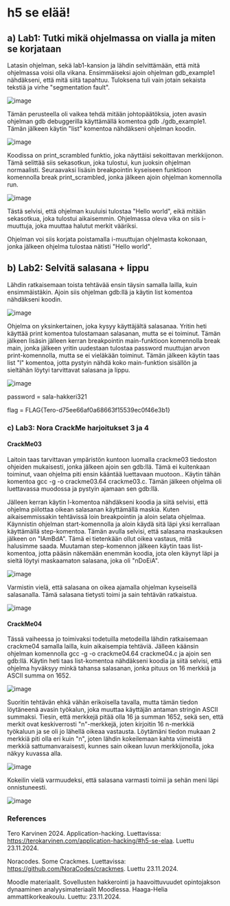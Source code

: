 # h5 se elää!

## a) Lab1: Tutki mikä ohjelmassa on vialla ja miten se korjataan

Latasin ohjelman, sekä lab1-kansion ja lähdin selvittämään, että mitä ohjelmassa voisi olla vikana. Ensimmäiseksi ajoin ohjelman gdb_example1 nähdäkseni, että mitä siitä tapahtuu.
Tuloksena tuli vain jotain sekaista tekstiä ja virhe "segmentation fault".

![image](https://github.com/user-attachments/assets/4c109319-4599-41cc-918e-14f51a291756)

Tämän perusteella oli vaikea tehdä mitään johtopäätöksia, joten avasin ohjelman gdb debuggerilla käyttämällä komentoa gdb ./gdb_example1. Tämän jälkeen käytin "list" komentoa nähdäkseni ohjelman koodin.

![image](https://github.com/user-attachments/assets/e728a716-9a2a-4b6a-a763-3f9dc4f5bb09)

Koodissa on print_scrambled funktio, joka näyttäisi sekoittavan merkkijonon. Tämä selittää siis sekasotkun, joka tulostui, kun juoksin ohjelman normaalisti. 
Seuraavaksi lisäsin breakpointin kyseiseen funktioon komennolla break print_scrambled, jonka jälkeen ajoin ohjelman komennolla run.

![image](https://github.com/user-attachments/assets/3d5b0218-ad2b-4d73-b123-a81e3d470a11)

Tästä selvisi, että ohjelman kuuluisi tulostaa "Hello world", eikä mitään sekasotkua, joka tulostui aikaisemmin.
Ohjelmassa oleva vika on siis i-muuttuja, joka muuttaa halutut merkit vääriksi.

Ohjelman voi siis korjata poistamalla i-muuttujan ohjelmasta kokonaan, jonka jälkeen ohjelma tulostaa nätisti "Hello world".

## b) Lab2: Selvitä salasana + lippu

Lähdin ratkaisemaan toista tehtävää ensin täysin samalla lailla, kuin ensimmäistäkin. Ajoin siis ohjelman gdb:llä ja käytin list komentoa nähdäkseni koodin.

![image](https://github.com/user-attachments/assets/ad5c1b8e-42d2-4d6f-8357-f09ce2d5b00e)

Ohjelma on yksinkertainen, joka kysyy käyttäjältä salasanaa. Yritin heti käyttää print komentoa tulostamaan salasanan, mutta se ei toiminut.
Tämän jälkeen lisäsin jälleen kerran breakpointin main-funktioon komennolla break main, jonka jälkeen yritin uudestaan tulostaa password muuttujan arvon print-komennolla, mutta se ei vieläkään toiminut.
Tämän jälkeen käytin taas list "l" komentoa, jotta pystyin nähdä koko main-funktion sisällön ja sieltähän löytyi tarvittavat salasana ja lippu.

![image](https://github.com/user-attachments/assets/5b6b3617-b242-49d9-8947-0c93105f809d)

password = sala-hakkeri321

flag = FLAG{Tero-d75ee66af0a68663f15539ec0f46e3b1}

### c) Lab3: Nora CrackMe harjoitukset 3 ja 4

#### CrackMe03

Laitoin taas tarvittavan ympäristön kuntoon luomalla crackme03 tiedoston ohjeiden mukaisesti, jonka jälkeen ajoin sen gdb:llä. Tämä ei kuitenkaan toiminut, vaan ohjelma piti ensin kääntää luettavaan muotoon..
Käytin tähän komentoa gcc -g -o crackme03.64 crackme03.c. Tämän jälkeen ohjelma oli luettavassa muodossa ja pystyin ajamaan sen gdb:llä.

Jälleen kerran käytin l-komentoa nähdäkseni koodia ja siitä selvisi, että ohjelma piilottaa oikean salasanan käyttämällä maskia. Kuten aikaisemmissakin tehtävissä loin breakpointin ja aloin selata ohjelmaa.
Käynnistin ohjelman start-komennolla ja aloin käydä sitä läpi yksi kerrallaan käyttämällä step-komentoa. Tämän avulla selvisi, että salasana maskauksen jälkeen on "lAmBdA". Tämä ei tietenkään ollut oikea vastaus, mitä halusimme saada.
Muutaman step-komennon jälkeen käytin taas list-komentoa, jotta pääsin näkemään enemmän koodia, jota olen käynyt läpi ja sieltä löytyi maskaamaton salasana, joka oli "nDoEiA". 

![image](https://github.com/user-attachments/assets/04722bec-4d02-4889-881f-90fc041fd1fb)

Varmistin vielä, että salasana on oikea ajamalla ohjelman kyseisellä salasanalla.
Tämä salasana tietysti toimi ja sain tehtävän ratkaistua.

![image](https://github.com/user-attachments/assets/be0c6bfe-5510-42b9-b932-d1c2f6557597)

#### CrackMe04

Tässä vaiheessa jo toimivaksi todetuilla metodeilla lähdin ratkaisemaan crackme04 samalla lailla, kuin aikaisempia tehtäviä. Jälleen käänsin ohjelman komennolla gcc -g -o crackme04.64 crackme04.c ja ajoin sen gdb:llä.
Käytin heti taas list-komentoa nähdäkseni koodia ja siitä selvisi, että ohjelma hyväksyy minkä tahansa salasanan, jonka pituus on 16 merkkiä ja ASCII summa on 1652.

![image](https://github.com/user-attachments/assets/18072c51-0615-450f-a392-7b5979d3cb93)

Suoritin tehtävän ehkä vähän erikoisella tavalla, mutta tämän tiedon löytäneenä avasin työkalun, joka muuttaa käyttäjän antaman stringin ASCII summaksi.
Tiesin, että merkkejä pitää olla 16 ja summan 1652, sekä sen, että merkit ovat keskiverrosti "n"-merkkejä, joten kirjoitin 16 n-merkkiä työkaluun ja se oli jo lähellä oikeaa vastausta.
Löytämäni tiedon mukaan 2 merkkiä piti olla eri kuin "n", joten lähdin kokeilemaan kahta viimeistä merkkiä sattumanvaraisesti, kunnes sain oikean luvun merkkijonolla, joka näkyy kuvassa alla.

![image](https://github.com/user-attachments/assets/bb1d98ed-9730-4d5e-bba3-f380ea45da99)

Kokeilin vielä varmuudeksi, että salasana varmasti toimii ja sehän meni läpi onnistuneesti.

![image](https://github.com/user-attachments/assets/63a4d7f6-0d42-45f0-adc6-4bc6733afba5)

### References

Tero Karvinen 2024. Application-hacking. Luettavissa: https://terokarvinen.com/application-hacking/#h5-se-elaa. Luettu 23.11.2024.

Noracodes. Some Crackmes. Luettavissa: https://github.com/NoraCodes/crackmes. Luettu 23.11.2024.

Moodle materiaalit. Sovellusten hakkerointi ja haavoittuvuudet opintojakson dynaaminen analyysimateriaalit Moodlessa. Haaga-Helia ammattikorkeakoulu. Luettu: 23.11.2024.
